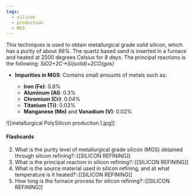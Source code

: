 ```yaml
---
tags:
  - silicon
  - production
  - MGS
---
```

This techniques is used to obtain metallurgical grade solid silicon, which has a purity of about *98%*. The quartz based sand is inserted in a furnace and heated at 2000 degrees Celsius for *8 days*.
The principal reactions is the following: *SiO2​+2C→Si(solid)+2CO(gas)*
- **Impurities in MGS**: Contains small amounts of metals such as:
    
    - **Iron (Fe)**: 0.8%
    - **Aluminum (Al)**: 0.3%
    - **Chromium (Cr)**: 0.04%
    - **Titanium (Ti)**: 0.03%
    - **Manganese (Mn)** and **Vanadium (V)**: 0.02%

![[metallurgical PolySilicon production.1.jpg]]


#### Flashcards
2. What is the purity level of metallurgical grade silicon (MGS) obtained through silicon refining?::[[SILICON REFINING]]
3. What is the principal reaction in silicon refining?::[[SILICON REFINING]]
4. What is the source material used in silicon refining, and at what temperature is it heated?::[[SILICON REFINING]]
5. How long is the furnace process for silicon refining?::[[SILICON REFINING]]
